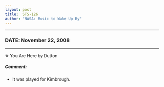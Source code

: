 ```yaml
---
layout: post
title:  STS-126
author: "NASA: Music to Wake Up By"
---
```


----
### DATE: November 22, 2008
----
✵ You Are Here by Dutton

##### Comment:
* It was played for Kimbrough.
